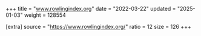 +++
title = "www.rowlingindex.org"
date = "2022-03-22"
updated = "2025-01-03"
weight = 128554

[extra]
source = "https://www.rowlingindex.org/"
ratio = 12
size = 126
+++
